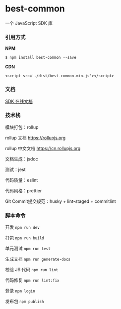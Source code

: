 # best-common

一个 JavaScript SDK 库

### 引用方式

**NPM**

`$ npm install best-common --save`

**CDN**

`<script src='./dist/best-common.min.js'></script>`

### 文档

[SDK 在线文档](https://cengbin.github.io/best-common/)


### 技术栈

模块打包：rollup

rollup 文档 https://rollupjs.org

rollup 中文文档 https://cn.rollupjs.org

文档生成：jsdoc

测试：jest

代码质量：eslint

代码风格：prettier

Git Commit提交规范：husky + lint-staged + commitlint

### 脚本命令
开发 `npm run dev`

打包 `npm run build`

单元测试 `npm run test`

生成文档 `npm run generate-docs`

校验 JS 代码 `npm run lint`

代码修复 `npm run lint:fix`

登录 `npm login`

发布包 `npm publish`